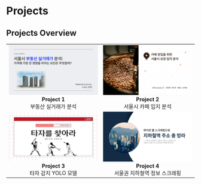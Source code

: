 # Projects

## Projects Overview
<table>
  <tr>
    <td align="center">
      <a href="SQL%20project/서울시%20부동산%20실거래가%20분석.pdf">
        <img src="SQL%20project/realestate1.png" alt="SQL 데이터 분석" width="400"/>
      </a>
      <br>
      <strong>Project 1</strong><br>
      부동산 실거래가 분석
    </td>
    <td align="center">
      <a href="Python%20project/서울시%20카페%20입지%20분석.pdf">
        <img src="Python%20project/cafe1.png" alt="파이썬 데이터 분석" width="400"/>
      </a>
      <br>
      <strong>Project 2</strong><br>
      서울시 카페 입지 분석
    </td>
  </tr>
  <tr>
    <td align="center">
      <a href="DL%20project/타자를찾아라withYOLO.pdf">
        <img src="DL%20project/hitterdetector1.png" alt="딥러닝" width="400"/>
      </a>
      <br>
      <strong>Project 3</strong><br>
      타자 감지 YOLO 모델
    </td>
    <td align="center">
      <a href="Python%20project/서울시%20카페%20입지%20분석.pdf">
        <img src="Python%20project/subway1.png" alt="파이썬 웹 스크래핑" width="400"/>
      </a>
      <br>
      <strong>Project 4</strong><br>
      서울권 지하철역 정보 스크래핑
    </td>
  </tr>
</table>

&nbsp;


